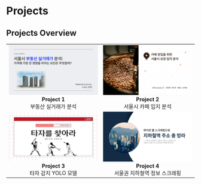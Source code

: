 # Projects

## Projects Overview
<table>
  <tr>
    <td align="center">
      <a href="SQL%20project/서울시%20부동산%20실거래가%20분석.pdf">
        <img src="SQL%20project/realestate1.png" alt="SQL 데이터 분석" width="400"/>
      </a>
      <br>
      <strong>Project 1</strong><br>
      부동산 실거래가 분석
    </td>
    <td align="center">
      <a href="Python%20project/서울시%20카페%20입지%20분석.pdf">
        <img src="Python%20project/cafe1.png" alt="파이썬 데이터 분석" width="400"/>
      </a>
      <br>
      <strong>Project 2</strong><br>
      서울시 카페 입지 분석
    </td>
  </tr>
  <tr>
    <td align="center">
      <a href="DL%20project/타자를찾아라withYOLO.pdf">
        <img src="DL%20project/hitterdetector1.png" alt="딥러닝" width="400"/>
      </a>
      <br>
      <strong>Project 3</strong><br>
      타자 감지 YOLO 모델
    </td>
    <td align="center">
      <a href="Python%20project/서울시%20카페%20입지%20분석.pdf">
        <img src="Python%20project/subway1.png" alt="파이썬 웹 스크래핑" width="400"/>
      </a>
      <br>
      <strong>Project 4</strong><br>
      서울권 지하철역 정보 스크래핑
    </td>
  </tr>
</table>

&nbsp;


